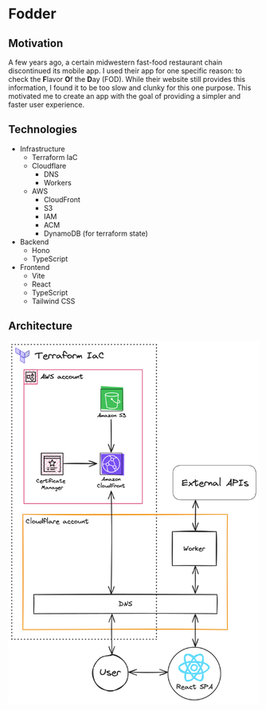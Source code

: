 # Fodder

## Motivation

A few years ago, a certain midwestern fast-food restaurant chain discontinued its mobile app. I used their app for one specific reason: to check the **F**lavor **O**f the **D**ay (FOD). While their website still provides this information, I found it to be too slow and clunky for this one purpose. This motivated me to create an app with the goal of providing a simpler and faster user experience.

## Technologies

- Infrastructure
  - Terraform IaC
  - Cloudflare
    - DNS
    - Workers
  - AWS
    - CloudFront
    - S3
    - IAM
    - ACM
    - DynamoDB (for terraform state)
- Backend
  - Hono
  - TypeScript
- Frontend
  - Vite
  - React
  - TypeScript
  - Tailwind CSS

## Architecture

![Architecture Diagram](architecture.png)
